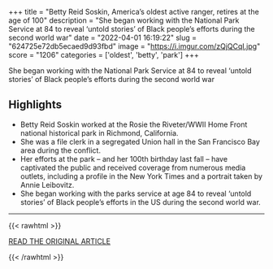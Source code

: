 +++
title = "Betty Reid Soskin, America’s oldest active ranger, retires at the age of 100"
description = "She began working with the National Park Service at 84 to reveal ‘untold stories’ of Black people’s efforts during the second world war"
date = "2022-04-01 16:19:22"
slug = "624725e72db5ecaed9d93fbd"
image = "https://i.imgur.com/zQjQCqI.jpg"
score = "1206"
categories = ['oldest', 'betty', 'park']
+++

She began working with the National Park Service at 84 to reveal ‘untold stories’ of Black people’s efforts during the second world war

## Highlights

- Betty Reid Soskin worked at the Rosie the Riveter/WWII Home Front national historical park in Richmond, California.
- She was a file clerk in a segregated Union hall in the San Francisco Bay area during the conflict.
- Her efforts at the park – and her 100th birthday last fall – have captivated the public and received coverage from numerous media outlets, including a profile in the New York Times and a portrait taken by Annie Leibovitz.
- She began working with the parks service at age 84 to reveal ‘untold stories’ of Black people’s efforts in the US during the second world war.

---

{{< rawhtml >}}
  <p class="article-category">
    <a target="_blank" href="https://www.theguardian.com/environment/2022/mar/31/betty-reid-soskin-oldest-active-ranger-retires">READ THE ORIGINAL ARTICLE</a>
  </p>
{{< /rawhtml >}}
